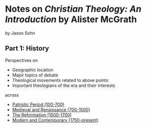 
# Notes on *Christian Theology: An Introduction* by Alister McGrath

by Jason Sohn

## Part 1: History

Perspectives on

+ Geographic location
+ Major topics of debate
+ Theological movements related to above points
+ Important theologians of the era and their interests

across 

+ [Patristic Period (100-700)](ch01.md)
+ [Medieval and Renaissance (700-1500)](ch02.md)
+ [The Reformation (1500-1700)](ch03.md)
+ [Modern and Contemporary (1750-present)](ch04.md)

